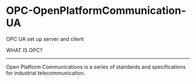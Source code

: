 # OPC-OpenPlatformCommunication-UA
OPC UA set up server and client


WHAT IS OPC?
*******************

Open Platform Communications is a series of standards and specifications for industrial telecommunication.
